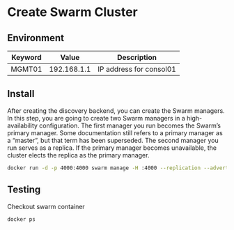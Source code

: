 # Create Swarm Cluster

## Environment

Keyword     | Value     | Description
----        | ----      | ----
MGMT01      | 192.168.1.1   | IP address for consol01

## Install

After creating the discovery backend, you can create the Swarm managers. In this step, you are going to create two Swarm managers in a high-availability configuration. The first manager you run becomes the Swarm’s primary manager. Some documentation still refers to a primary manager as a “master”, but that term has been superseded. The second manager you run serves as a replica. If the primary manager becomes unavailable, the cluster elects the replica as the primary manager.

~~~bash
docker run -d -p 4000:4000 swarm manage -H :4000 --replication --advertise ${IP}:4000 consul://${MGMT01}:8500
~~~

## Testing

Checkout swarm container

~~~bash
docker ps
~~~
